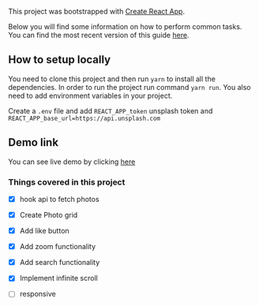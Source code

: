 This project was bootstrapped with [Create React App](https://github.com/facebookincubator/create-react-app).

Below you will find some information on how to perform common tasks.<br>
You can find the most recent version of this guide [here](https://github.com/facebookincubator/create-react-app/blob/master/packages/react-scripts/template/README.md).

## How to setup locally
You need to clone this project and then run ```yarn``` to install all the dependencies. In order to run the project run command ```yarn run```. You also need to add environment variables in your project.<br> 

Create a ```.env``` file and add ```REACT_APP_token``` unsplash token and ```REACT_APP_base_url=https://api.unsplash.com```

## Demo link

You can see live demo by clicking [here](https://signeasygallery.netlify.app) 

### Things covered in this project

- [x] hook api to fetch photos
- [x] Create Photo grid
- [x] Add like button
- [x]  Add zoom functionality
- [x]  Add search functionality
- [x]  Implement infinite scroll
- [ ]  responsive 

